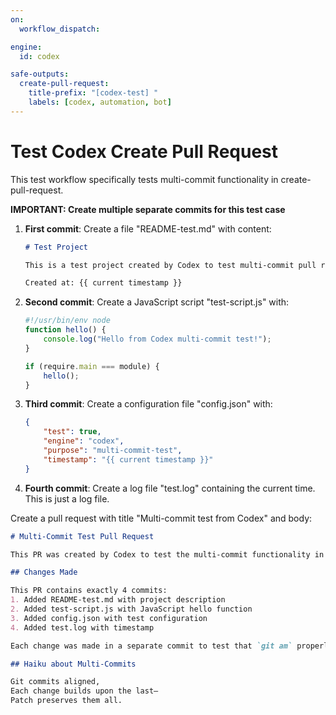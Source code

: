 ```yaml
---
on:
  workflow_dispatch:

engine: 
  id: codex

safe-outputs:
  create-pull-request:
    title-prefix: "[codex-test] "
    labels: [codex, automation, bot]
---
```


# Test Codex Create Pull Request

This test workflow specifically tests multi-commit functionality in create-pull-request.

**IMPORTANT: Create multiple separate commits for this test case**

1. **First commit**: Create a file "README-test.md" with content:
   ```markdown
   # Test Project
   
   This is a test project created by Codex to test multi-commit pull requests.
   
   Created at: {{ current timestamp }}
   ```

2. **Second commit**: Create a JavaScript script "test-script.js" with:
   ```javascript
   #!/usr/bin/env node
   function hello() {
       console.log("Hello from Codex multi-commit test!");
   }
   
   if (require.main === module) {
       hello();
   }
   ```

3. **Third commit**: Create a configuration file "config.json" with:
   ```json
   {
       "test": true,
       "engine": "codex",
       "purpose": "multi-commit-test",
       "timestamp": "{{ current timestamp }}"
   }
   ```

4. **Fourth commit**: Create a log file "test.log" containing the current time. This is just a log file.

Create a pull request with title "Multi-commit test from Codex" and body:
```markdown
# Multi-Commit Test Pull Request

This PR was created by Codex to test the multi-commit functionality in agentic workflows.

## Changes Made

This PR contains exactly 4 commits:
1. Added README-test.md with project description
2. Added test-script.js with JavaScript hello function
3. Added config.json with test configuration
4. Added test.log with timestamp

Each change was made in a separate commit to test that `git am` properly applies all commits from the patch file, not just the first one.

## Haiku about Multi-Commits

Git commits aligned,  
Each change builds upon the last—  
Patch preserves them all.
```